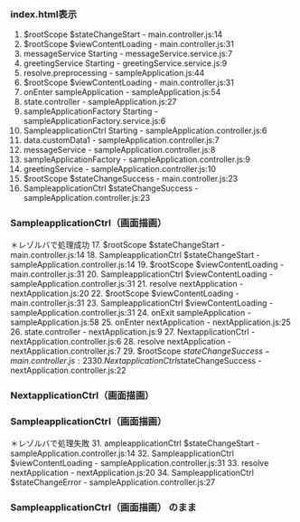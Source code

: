 ### index.html表示

1. $rootScope $stateChangeStart 				- main.controller.js:14
2. $rootScope $viewContentLoading 				- main.controller.js:31
3. messageService Starting 						- messageService.service.js:7
4. greetingService Starting 					- greetingService.service.js:9
5. resolve.preprocessing 						- sampleApplication.js:44
6. $rootScope $viewContentLoading 				- main.controller.js:31
7. onEnter sampleApplication 					- sampleApplication.js:54
8. state.controller 							- sampleApplication.js:27
9. sampleApplicationFactory Starting 			- sampleApplicationFactory.service.js:6
10. SampleapplicationCtrl Starting 				- sampleApplication.controller.js:6
11. data.customData1 							- sampleApplication.controller.js:7
12. messageService 								- sampleApplication.controller.js:8
13. sampleApplicationFactory 					- sampleApplication.controller.js:9
14. greetingService 							- sampleApplication.controller.js:10
15. $rootScope $stateChangeSuccess 				- main.controller.js:23
16. SampleapplicationCtrl $stateChangeSuccess	- sampleApplication.controller.js:23

### SampleapplicationCtrl（画面描画）

＊レゾルバで処理成功
17. $rootScope $stateChangeStart 				- main.controller.js:14
18. SampleapplicationCtrl $stateChangeStart 	- sampleApplication.controller.js:14
19. $rootScope $viewContentLoading 				- main.controller.js:31
20. SampleapplicationCtrl $viewContentLoading 	- sampleApplication.controller.js:31
21. resolve nextApplication 					- nextApplication.js:20
22. $rootScope $viewContentLoading 				- main.controller.js:31
23. SampleapplicationCtrl $viewContentLoading 	- sampleApplication.controller.js:31
24. onExit sampleApplication 					- sampleApplication.js:58
25. onEnter nextApplication 					- nextApplication.js:25
26. state.controller 							- nextApplication.js:9
27. NextapplicationCtrl 						- nextApplication.controller.js:6
28. resolve nextApplication 					- nextApplication.controller.js:7
29. $rootScope $stateChangeSuccess 				- main.controller.js:23
30. NextapplicationCtrl$stateChangeSuccess 		- nextApplication.controller.js:22

### NextapplicationCtrl（画面描画）

### SampleapplicationCtrl（画面描画） 

＊レゾルバで処理失敗
31. ampleapplicationCtrl $stateChangeStart 		- sampleApplication.controller.js:14
32. SampleapplicationCtrl $viewContentLoading 	- sampleApplication.controller.js:31
33. resolve nextApplication 					- nextApplication.js:20
34. SampleapplicationCtrl $stateChangeError 	- sampleApplication.controller.js:27

### SampleapplicationCtrl（画面描画） のまま

